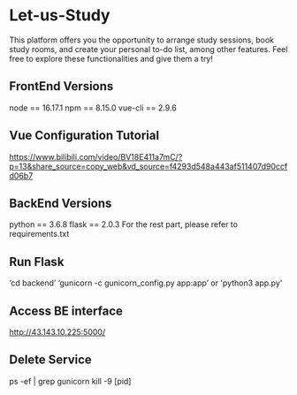 # Let-us-Study
This platform offers you the opportunity to arrange study sessions, book study rooms, and create your personal to-do list, among other features. Feel free to explore these functionalities and give them a try!

## FrontEnd Versions

node == 16.17.1
npm == 8.15.0
vue-cli == 2.9.6

## Vue Configuration Tutorial

https://www.bilibili.com/video/BV18E411a7mC/?p=13&share_source=copy_web&vd_source=f4293d548a443af511407d90ccfd06b7

## BackEnd Versions

python == 3.6.8
flask == 2.0.3
For the rest part, please refer to requirements.txt

## Run Flask

‘cd backend’ 
‘gunicorn -c gunicorn_config.py app:app’
or 
'python3 app.py'

## Access BE interface

http://43.143.10.225:5000/

## Delete Service

ps -ef | grep gunicorn
kill -9  [pid]